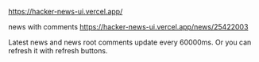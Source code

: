 https://hacker-news-ui.vercel.app/

news with comments https://hacker-news-ui.vercel.app/news/25422003

Latest news and news root comments update every 60000ms. Or you can refresh it with refresh buttons.


